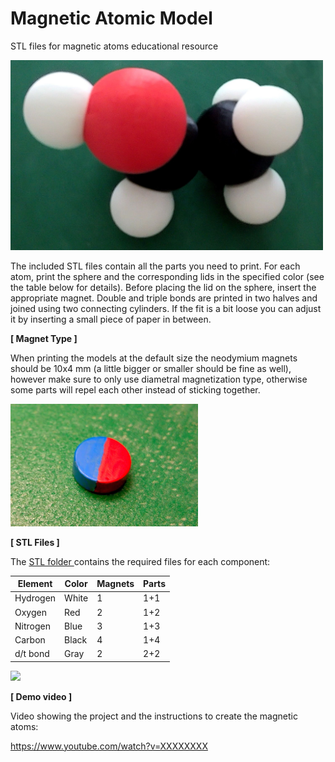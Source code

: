 # Magnetic Atomic Model
STL files for magnetic atoms educational resource

<img src="img/AtomicModel.jpg" width="500">

The included STL files contain all the parts you need to print.
For each atom, print the sphere and the corresponding lids in the specified color (see the table below for details).
Before placing the lid on the sphere, insert the appropriate magnet.
Double and triple bonds are printed in two halves and joined using two connecting cylinders. If the fit is a bit loose you can adjust it by inserting a small piece of paper in between.

**[ Magnet Type ]**

When printing the models at the default size the neodymium magnets should be 10x4 mm (a little bigger or smaller should be fine as well), however make sure to only use diametral magnetization type, otherwise some parts will repel each other instead of sticking together.

<img src="img/DiametralMagnet.jpg" width="300">

**[ STL Files ]**

The <a href="STL"> STL folder </a> contains the required files for each component:

| Element  | Color | Magnets | Parts |
| -------- | ----- | ------- | ----- |
| Hydrogen | White | 1       | 1+1   |
| Oxygen   | Red   | 2       | 1+2   |
| Nitrogen | Blue  | 3       | 1+3   |
| Carbon   | Black | 4       | 1+4   |
| d/t bond | Gray  | 2       | 2+2   |

<img src="img/Preview.jpg" width="400">

**[ Demo video ]**

Video showing the project and the instructions to create the magnetic atoms:

https://www.youtube.com/watch?v=XXXXXXXX

